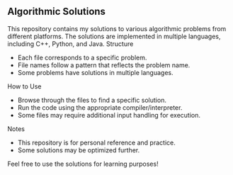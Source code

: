 ## Algorithmic Solutions

This repository contains my solutions to various algorithmic problems from different platforms. The solutions are implemented in multiple languages, including C++, Python, and Java.
Structure

  + Each file corresponds to a specific problem.
  + File names follow a pattern that reflects the problem name.
  + Some problems have solutions in multiple languages.

How to Use

  + Browse through the files to find a specific solution.
  + Run the code using the appropriate compiler/interpreter.
  + Some files may require additional input handling for execution.

Notes

 + This repository is for personal reference and practice.
 + Some solutions may be optimized further.

Feel free to use the solutions for learning purposes!
